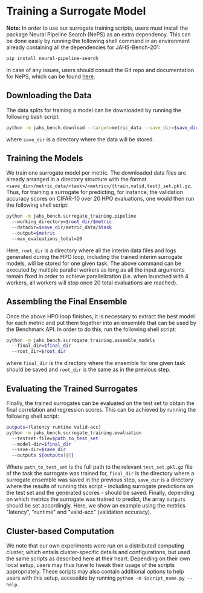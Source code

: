 # Training a Surrogate Model

__Note:__ In order to use our surrogate training scripts, users must install the package Neural Pipeline Search (NePS)
as an extra dependency. This can be done easily by running the following shell command in an environment already
containing all the dependencies for JAHS-Bench-201:

```bash
pip install neural-pipeline-search
```

In case of any issues, users should consult the Git repo and documentation for NePS, which can be found
[here](https://github.com/automl/neps).

## Downloading the Data

The data splits for training a model can be downloaded by running the following bash script:
```bash
python -m jahs_bench.download --target=metric_data --save_dir=$save_dir
```

where `save_dir` is a directory where the data will be stored.

## Training the Models

We train one surrogate model per metric. The downloaded data files are already arranged in a directory structure with
the format `<save_dir>/metric_data/<task>/<metric>/{train,valid,test}_set.pkl.gz`. Thus, for training a surrogate for
predicting, for instance, the validation accuracy scores on CIFAR-10 over 20 HPO evaluations, one would then run the
following shell script:

```bash
python -m jahs_bench.surrogate_training.pipeline
  --working_directory=$root_dir/$metric
  --datadir=$save_dir/metric_data/$task
  --output=$metric
  --max_evaluations_total=20
```

Here, `root_dir` is a directory where all the interim data files and logs generated during the HPO loop,
including the trained interim surrogate models, will be stored for one given task. The above command can be executed by multiple parallel
workers as long as all the input arguments remain fixed in order to achieve parallelization (i.e. when launched with 4
workers, all workers will stop once 20 total evaluations are reached).

## Assembling the Final Ensemble

Once the above HPO loop finishes, it is necessary to extract the best model for each metric and put them together into
an ensemble that can be used by the Benchmark API. In order to do this, run the following shell script:

```bash
python -m jahs_bench.surrogate_training.assemble_models
  --final_dir=$final_dir
  --root_dir=$root_dir
```

where `final_dir` is the directory where the ensemble for one given task should be saved and `root_dir` is the same as
in the previous step.

## Evaluating the Trained Surrogates

Finally, the trained surrogates can be evaluated on the test set to obtain the final correlation and regression scores.
This can be achieved by running the following shell script:

```bash
outputs=(latency runtime valid-acc)
python -m jahs_bench.surrogate_training.evaluation
  --testset-file=$path_to_test_set
  --model-dir=$final_dir
  --save-dir=$save_dir
  --outputs ${outputs[@]}
```

Where `path_to_test_set` is the full path to the relevant `test_set.pkl.gz` file of the task the surrogate was trained
for, `final_dir` is the directory where a surrogate ensemble was saved in the previous step, `save_dir` is a directory
where the results of running this script - including surrogate predictions on the test set and the generated scores -
should be saved. Finally, depending on which metrics the surrogate was trained to predict, the array `outputs` should
be set accordingly. Here, we show an example using the metrics "latency", "runtime" and "valid-acc"
(validation accuracy).

## Cluster-based Computation

We note that our own experiments were run on a distributed computing cluster, which entails cluster-specific details
and configurations, but used the same scripts as described here at their heart. Depending on their own local setup,
users may thus have to tweak their usage of the scripts appropriately. These scripts may also contain additional
options to help users with this setup, accessible by running `python -m $script_name.py --help`.
